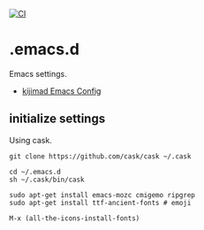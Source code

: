[![CI](https://github.com/kijimaD/.emacs.d/actions/workflows/test.yml/badge.svg)](https://github.com/kijimaD/.emacs.d/actions/workflows/test.yml)

# .emacs.d
Emacs settings.

- [kijimad Emacs Config](https://kijimad.github.io/.emacs.d/)

## initialize settings

Using cask.

```shell
git clone https://github.com/cask/cask ~/.cask

cd ~/.emacs.d
sh ~/.cask/bin/cask

sudo apt-get install emacs-mozc cmigemo ripgrep
sudo apt-get install ttf-ancient-fonts # emoji
```

```
M-x (all-the-icons-install-fonts)
```
